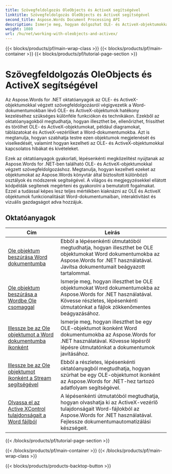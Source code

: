```yaml
---
title: Szövegfeldolgozás OleObjects és ActiveX segítségével
linktitle: Szövegfeldolgozás OleObjects és ActiveX segítségével
second_title: Aspose.Words Document Processing API
description: Ismerje meg, hogyan dolgozhat OLE- és ActiveX-objektumokkal Word-dokumentumokban az Aspose.Words for .NET segítségével. Részletes oktatóanyagok kódpéldákkal.
weight: 1080
url: /hu/net/working-with-oleobjects-and-activex/
---
```


{{< blocks/products/pf/main-wrap-class >}}
{{< blocks/products/pf/main-container >}}
{{< blocks/products/pf/tutorial-page-section >}}

# Szövegfeldolgozás OleObjects és ActiveX segítségével


Az Aspose.Words for .NET oktatóanyagok az OLE- és ActiveX-objektumokkal végzett szövegfeldolgozásról végigvezetik a Word-dokumentumokban lévő OLE- és ActiveX-objektumok hatékony kezeléséhez szükséges különféle funkciókon és technikákon. Ezekből az oktatóanyagokból megtudhatja, hogyan illeszthet be, ellenőrizhet, frissíthet és törölhet OLE- és ActiveX-objektumokat, például diagramokat, táblázatokat és ActiveX-vezérlőket a Word-dokumentumokba. Azt is megtanulja, hogyan szabhatja testre ezen objektumok megjelenését és viselkedését, valamint hogyan kezelheti az OLE- és ActiveX-objektumokkal kapcsolatos hibákat és kivételeket.

Ezek az oktatóanyagok gyakorlati, lépésenkénti megközelítést nyújtanak az Aspose.Words for .NET-ben található OLE- és ActiveX-objektumokkal végzett szövegfeldolgozáshoz. Megtanulja, hogyan kezelheti ezeket az objektumokat az Aspose.Words könyvtár által biztosított különböző osztályok és módszerek segítségével. A világos és megjegyzésekkel ellátott kódpéldák segítenek megérteni és gyakorolni a bemutatott fogalmakat. Ezzel a tudással képes lesz teljes mértékben kiaknázni az OLE és ActiveX objektumok funkcionalitását Word-dokumentumaiban, interaktivitást és vizuális gazdagságot adva hozzájuk.

 ## Oktatóanyagok
| Cím | Leírás |
| --- | --- |
| [Ole objektum beszúrása Word dokumentumba](./insert-ole-object/) | Ebből a lépésenkénti útmutatóból megtudhatja, hogyan illeszthet be OLE objektumokat Word dokumentumokba az Aspose.Words for .NET használatával. Javítsa dokumentumait beágyazott tartalommal. |
| [Ole objektum beszúrása a Wordbe Ole csomaggal](./insert-ole-object-with-ole-package/) | Ismerje meg, hogyan illeszthet be OLE objektumokat Word dokumentumokba az Aspose.Words for .NET használatával. Kövesse részletes, lépésenkénti útmutatónkat a fájlok zökkenőmentes beágyazásához. |
| [Illessze be az Ole objektumot a Word dokumentumba ikonként](./insert-ole-object-as-icon/) | Ismerje meg, hogyan illeszthet be egy OLE-objektumot ikonként Word dokumentumokba az Aspose.Words for .NET használatával. Kövesse lépésről lépésre útmutatónkat a dokumentumok javításához. |
| [Illessze be az Ole objektumot ikonként a Stream segítségével](./insert-ole-object-as-icon-using-stream/) | Ebből a részletes, lépésenkénti oktatóanyagból megtudhatja, hogyan szúrhat be egy OLE-objektumot ikonként az Aspose.Words for .NET-hez tartozó adatfolyam segítségével. |
| [Olvassa el az Active XControl tulajdonságait a Word fájlból](./read-active-xcontrol-properties/) | A lépésenkénti útmutatóból megtudhatja, hogyan olvashatja ki az ActiveX-vezérlő tulajdonságait Word-fájlokból az Aspose.Words for .NET használatával. Fejlessze dokumentumautomatizálási készségeit. |
{{< /blocks/products/pf/tutorial-page-section >}}

{{< /blocks/products/pf/main-container >}}
{{< /blocks/products/pf/main-wrap-class >}}

{{< blocks/products/products-backtop-button >}}
